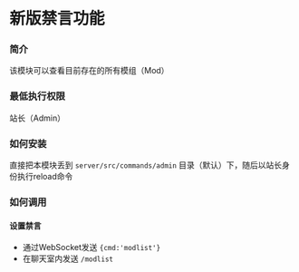 # 新版禁言功能  
### 简介  
该模块可以查看目前存在的所有模组（Mod）

### 最低执行权限
站长（Admin）

### 如何安装
直接把本模块丢到 `server/src/commands/admin` 目录（默认）下，随后以站长身份执行reload命令

### 如何调用
#### 设置禁言  
- 通过WebSocket发送 `{cmd:'modlist'}`
- 在聊天室内发送 `/modlist`